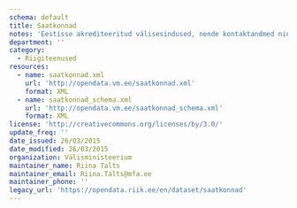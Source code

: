 ```yaml
---
schema: default
title: Saatkonnad
notes: 'Eestisse akrediteeritud välisesindused, nende kontaktandmed ning esindustes töötavate diplomaatide nimekiri koos ametinimetustega. Eestisse akrediteeritud suursaadikute Eesti Vabariigi presidendile volikirjade üleandmise kuupäevad.'
department: ''
category:
  - Riigiteenused
resources:
  - name: saatkonnad.xml
    url: 'http://opendata.vm.ee/saatkonnad.xml'
    format: XML
  - name: saatkonnad_schema.xml
    url: 'http://opendata.vm.ee/saatkonnad_schema.xml'
    format: XML
license: 'http://creativecommons.org/licenses/by/3.0/'
update_freq: ''
date_issued: 26/03/2015
date_modified: 26/03/2015
organization: Välisministeerium
maintainer_name: Riina Talts
maintainer_email: Riina.Talts@mfa.ee
maintainer_phone: ''
legacy_url: 'https://opendata.riik.ee/en/dataset/saatkonnad'
---
```

